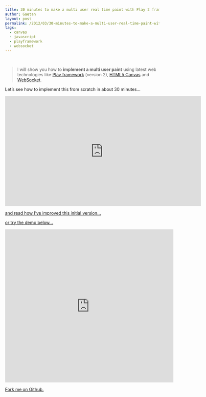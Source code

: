 ```yaml
---
title: 30 minutes to make a multi user real time paint with Play 2 framework, Canvas and WebSocket.
author: Gaetan
layout: post
permalink: /2012/03/30-minutes-to-make-a-multi-user-real-time-paint-with-play-2-framework-canvas-and-websocket/
tags:
  - canvas
  - javascript
  - playframework
  - websocket
---
```


 [1]: http://greweb.fr:9090/
 [2]: http://playframework.com
 [3]: http://www.whatwg.org/specs/web-apps/current-work/multipage/the-canvas-element.html
 [4]: http://dev.w3.org/html5/websockets/
 [5]: /2012/03/play-painter-how-ive-improved-the-30-minutes-prototyped-version/
 [6]: https://github.com/gre/playpainter

[  
<img src="http://blog.greweb.fr/wp-content/uploads/2012/03/playpainter_teaser2.png" alt="" class="thumbnail-left" />
][1]

> I will show you how to **implement a multi user paint** using latest web technologies like [Play framework][2] (version 2), [HTML5 Canvas][3] and [WebSocket][4].


Let’s see how to implement this from scratch in about 30 minutes…

<iframe width="640" height="360" src="http://www.youtube.com/embed/NHEbm-WEbRw?feature=player_embedded" frameborder="0" allowfullscreen></iframe>

<!-- more -->

[and read how I’ve improved this initial version…][5]

[or try the demo below…][1]

<iframe frameborder="0" src="http://greweb.fr:9090/" width="550" height="501" style="overflow: hidden; max-width: 550px"></iframe>

[Fork me on Github.][6]
